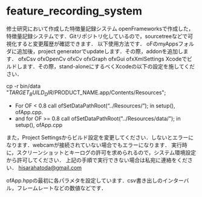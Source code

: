 # feature_recording_system
修士研究において作成した特徴量記録システム
openFrameworksで作成した，特徴量記録システムです．Gitリポジトリ化しているので，sourcetreeなどで可視化すると変更履歴が確認できます．
以下使用方法です．
oFのmyAppsフォルダに追加後，project generatorでupdateします．その際，addonを追加します．
 ofxCsv
 ofxOpenCv
 ofxCv
 ofxGraph
 ofxGui
 ofxXmlSettings
Xcodeでビルドします．その際，stand-aloneにするべくXcodeの以下の設定を施してください．

cp -r bin/data "$TARGET_BUILD_DIR/$PRODUCT_NAME.app/Contents/Resources";
* For OF < 0.8 call ofSetDataPathRoot(“../Resources/”); in setup(), ofApp.cpp.
* and for OF >= 0.8 call ofSetDataPathRoot("../Resources/data/"); in setup(), ofApp.cpp

また，Project Settingsからビルド設定を変更してください．しないとエラーになります．webcamが接続されていない場合でもエラーになります．
実行時に，スクリーンショットとキーログの許可を求められるので，システム環境設定から許可してください．
上記の手順で実行できない場合は私宛に連絡をください．
hisarahatoda@gmail.com

ofApp.hppの最初に各パラメタを設定しています．csv書き出しのインターバル，フレームレートなどの数値などです．

